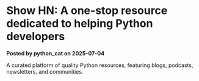 # Show HN: A one-stop resource dedicated to helping Python developers

**Posted by python_cat on 2025-07-04**

A curated platform of quality Python resources, featuring blogs, podcasts, newsletters, and communities.